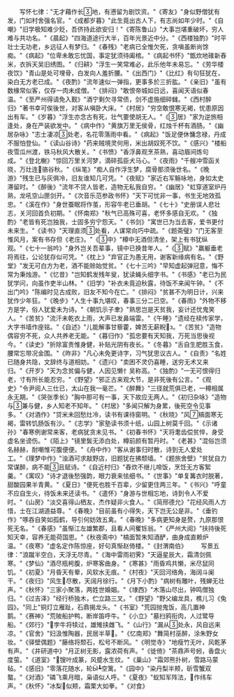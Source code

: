 <!-- { "loadSidebar": true } -->
　　写怀七律："无才藉作长地，有懑留为剧饮资。"《寄友》"身似野僧犹有发，门如村舍强名官。"《成都岁暮》"此生竟出古人下，有志尚如年少时。"《自嘲》"旧学极知难少贬，吾侪持此欲安归！"《寄陈鲁山》"大事岂堪重破坏，穷人难与共功名。"《晨起》"四海道途行大半，百年光景近中分。"《西楼独酌》"时平壮士无功老，乡远征人有梦归。"《春残》"老病已全惟欠死，贪嗔虽断尚馀痴。"《病起》"位卑未敢忘忧国，事定犹须待阖棺。"《病起书怀》"甑炊地碓新舂米，衣拆天吴旧绣图。"《归耕》"浮生一笑常难必，此乐他年未易忘。"《劳华楼夜饮》"青山是处可埋骨，白发向人羞折腰。"《出西门》"《比红》有句狂犹在，染白无方老已成。"《夜酌》"流年速似一弹指，更事多於三折肱。"《亲旧》"虽有数椽常似客，仅存一肉未成僧。"《排闷》"敢恨帝城如日远，喜闻天语似春温。"《至严州得请免入觐》"酒宁剩欠寻常债，剑不虚施细碎雠。"《西村醉归》"著书幸可俟後世，对客从嗔卧大床。"《村居》"穷空敢恨寒无褐，忧患原因出有车。"《岁暮》"浮生亦念古有死，壮气要使胡无人。"《居》"家为逆旅相逢处，身在严装欲发中。"《病中作》"黄旗万里无侯骨，红烛千杯有酒肠。"《幽居杂咏》"志士凄凉处老，名花零落雨中看。"《病起》"饭足便休慵念禄，丹成不服怕登仙。"《读山谷诗》"药来贼境灵何用，米出胡奴死不饮。"《感兴》"楼船夜雪瓜州渡，铁马秋风大散关。"《书愤》"香浮鼻观烹茶熟，喜动眉间炼句成。"《登北榭》"惊回万里关河梦，滴碎孤臣犬马心。"《夜雨》"千艘冲雪函关晓，万灶连骆谷秋。"《纵笔》"痴人自作浮生梦，腐骨那须後世名。"《晚游》"残生已与灰俱冷，旧友谁知几可凭。"《夜赋》"家近右军觞咏地，身如太史滞留时。"《醉後》"流年不贷人皆老，造物无私我自穷。"《幽居》"虹穿道室炉丹熟，龙吼空山匣剑开。"《次音乐范参政书怀》"天下可忧非一事，书生无地效孤忠。"《溪在作》"身世蚕眠将作茧，形容牛老已垂胡。"《七十》"史册误人悲壮志，关河回首负初期。"《怀南郑》"秋气已高殊可喜，老怀多感自无欢。"《独酌》"老皆有死岂独我，士固多穷宁怨天。"《书剑》"寓世已为当去客，爱书更付未来生。"《读书》"天理直须处看，人谋常向巧中疏。"《题斋璧》"门无客至惟风月，案有书存但《老庄》。"《中》"樽中无酒但清坐，架上有书犹纵观。"《七十一翁吟》"身外岂关吾辈事，镜中已换昔年人。"《赋》"羸躯垂老将焉往，公论犹存似可凭。"《枕上》"弃官正为愚无用，谢客新缘病有名。"《野堂》"发无可白方为老，酒不能赊始觉贫。"《七十三吟》"早知虚起弹冠意，悔不常为秉烛游。"《忆昔》"岂知鹤发残年叟，犹读蝇头细字书。"《书感》"老已为民犹学问，向虽作吏半山林。"《旧学》"补衣未竟迫秋露，待饭不来闻午钟。"《不出门吟》"陈编时见古成败，旧友不知今在亡。"《排闷》"贫甚不为明日计，兴来犹作少年狂。"《晚步》"人生十事九堪叹，春事三分二已空。"《春雨》"外物不移方是学，俗人犹爱未为诗。"《朝饥示子聿》"熟思岂是天贫我，妄计还忧鬼笑人。"《苦贫》"流汗未乾衣上雨，大声已发鼻端雷。"《午睡》"遗经在椟传家学，大字书墙作座铭。"《自述》"儿能解事甘藜藿，婢苦无薪睨з。"《苦贫》"造物偶容穷不死，众人共养老无能。"《暮归作》"孤忠要有天知我，万死当思後视今。"《读史》"折除富贵惟身健，补贴光阴有夜长。"《冬暮》"舌自生肥胜玉食，腰常忘带况金围。"《昨非》"凡心未免更诗字，习气犹思议古人。"《自责》"名姓已随身共隐，文辞终与道相妨。"《遗兴》"卖困不灵仍喜睡，送穷无术又来归。"《开岁》"天为念贫偏与健，人因见懒忄吴称高。"《独酌》"一无可恨得归老，寸有所长能忍穷。"《野望》"邪正古来观大节，是非死後有公言。"《观史》"令尹阅人三仕已，太山在我一毫芒。"《醉舞》"三径就荒俱已老，一樽相属永无期。"《哭张季长》"胸中那可有一事，天下故应无两人。"《初归杂咏》"造物与兼与健，乡人知老不知年。"《村居》"多闻只解为身累，後死空令见事多。"《对酒作》"贷米未回愁灶冷，读书有课待窗明。"《秋晓》"风槁面寒无褐，雷转饥肠饭有沙。"《志学》"家塾读书须十纸，山园上树莫千回。"《示诸孙》"春寒例谢常来客，老病犹贪未见书。"《初春书怀》"天将耄齿偿贫悴，身受虚名坐谤伤。"《陌上》"镜里鬓无添白处，樽前颜有暂丹时。"《老甚》"混俗岂须名赫赫，耐嘲惟可腹便便。"《舟中作》"客从谢事归时散，诗到无人爱处工。"《理梦中作》"浊酒可求敲野店，旧题犹在拂颓墙。"《题旅舍壁》"贫犹自力常谋醉，病不能且赋诗。"《自近村归》"舂炊不继儿啼饭，烹饪无方客絮羹。"《寓叹》"诗才退後愁强韵，眼力衰来怯细书。"《世事》"单复篝衣时脱著，甜酸园果半青黄。"《夏日》"便死也胜千百辈，少留更住两三年。"《书兴》"呼童不应自生火，待饭未来还读书。"《遣怀》"身游与世相忘地，诗到令人不爱时。"《山房》"淡交喜得山栖友，杰作疑非火食人。"《简邢德允》"花经风雨人方惜，士在江湖道益尊。"《春晚》"目前虽有小得失，天下岂无公是非。"《垂钓作》"啄吞自笑如孤鹤，导引何妨效五禽。"《春晚》"多病更知身是赘，九原那恨死无名。"《春感》"虽惭江左雄繁郡，且看人间矍铄翁。"《严州大阅》"扶持後死知天幸，容养无能荷国恩。"《秋夜斋中》"槁面暂朱知酒酽，曲身成直赖炉温。"《夜寒》"虚名定作陈惊座，好句真惭赵倚楼。"《封渭南伯》
　　写景五律："浪蹴半空白，天浮无尽青。"《海中雷雨初霁》"天逼星辰大，霜清剑佩寒。"《梦仙》"酒尽瓶枵腹，炉寒客曲身。"《寒甚》"雨昏鸡共懒，米尽鼠同饥。"《初夏》"月昏天有晕，风软水无痕。"《村夜》"天回河络角，海阔斗阑干。"《夜归》"风生尽散，天阔月徐行。"《月下小酌》"病树有雕叶，残蝉无壮声。"《秋怀》"三家小聚落，两姓世婚姻。"《埭西》"木落山尽出，钟鸣僧独归。"《过吉泽》"经行桥独木，伫立路三叉。"《野望》"野父编龙具，樵儿习《兔园》。"同上"铜灯立雁趾，石鼎揭龙头。"《书室》"荒园抛鬼饭，高几置神鹅。"《赛神》"荒陂船护鸭，断岸笛呼牛。"《小立》"墓扫鸦衔肉，人过鹭导船。"《郊行》"孛牛将犊过，雄雉挟雌飞。"《山行》"漏从处永，风自远来凉。"《官舍》"妇汲惟陶器，民居半草。"《忆南郑》"舞简村巫醉，涂朱野女妆。"《驿壁偶题》"藤络将颓石，松号不断风。"《明觉寺》"地瘦竹无叶，风乾茅有声。"《井研道中》"月正树无影，露浓荷有声。"《徙倚》"茶鼎声号蚓，香盘火度萤。"《道室》"锼叶成篆，风蹙水生纹。"《巢山》"霜郊熊扑树，雪路马蒙毡。"《感旧》"零落花随水，轮┺空篱。"《园中》"染丹梨半颊，斫雪蟹双螯。"《对酒》"磷飞乘月暗，枭语似人呼。"《夏夜》"蚁知军阵法，作纬车声。"《秋怀》"冰梨似颊，霜栗大如拳。"《对食》
